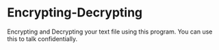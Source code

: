 # Encrypting-Decrypting
Encrypting and Decrypting your text file using this program. You can use this to talk confidentially.
